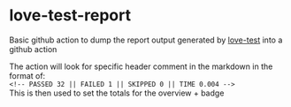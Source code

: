 # love-test-report
Basic github action to dump the report output generated by [love-test](https://github.com/ellraiser/love-test) into a github action

The action will look for specific header comment in the markdown in the format of:  
`<!-- PASSED 32 || FAILED 1 || SKIPPED 0 || TIME 0.004 -->`  
This is then used to set the totals for the overview + badge

